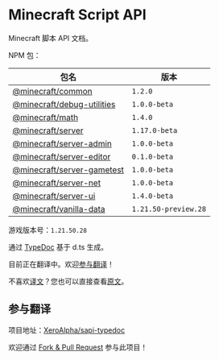 # Minecraft Script API

Minecraft 脚本 API 文档。

<!-- summary start -->

NPM 包：

|包名|版本|
| - | - |
|[@minecraft/common](https://www.npmjs.com/package/@minecraft/common)|`1.2.0`|
|[@minecraft/debug-utilities](https://www.npmjs.com/package/@minecraft/debug-utilities)|`1.0.0-beta`|
|[@minecraft/math](https://www.npmjs.com/package/@minecraft/math)|`1.4.0`|
|[@minecraft/server](https://www.npmjs.com/package/@minecraft/server)|`1.17.0-beta`|
|[@minecraft/server-admin](https://www.npmjs.com/package/@minecraft/server-admin)|`1.0.0-beta`|
|[@minecraft/server-editor](https://www.npmjs.com/package/@minecraft/server-editor)|`0.1.0-beta`|
|[@minecraft/server-gametest](https://www.npmjs.com/package/@minecraft/server-gametest)|`1.0.0-beta`|
|[@minecraft/server-net](https://www.npmjs.com/package/@minecraft/server-net)|`1.0.0-beta`|
|[@minecraft/server-ui](https://www.npmjs.com/package/@minecraft/server-ui)|`1.4.0-beta`|
|[@minecraft/vanilla-data](https://www.npmjs.com/package/@minecraft/vanilla-data)|`1.21.50-preview.28`|

游戏版本号：`1.21.50.28`

<!-- summary end -->

通过 [TypeDoc](https://typedoc.org/) 基于 d.ts 生成。

目前正在翻译中。欢迎[参与翻译](#参与翻译)！

不喜欢[译文](https://projectxero.top/sapi/)？您也可以直接查看[原文](https://projectxero.top/sapi/original/)。

## 参与翻译

项目地址：[XeroAlpha/sapi-typedoc](https://github.com/XeroAlpha/sapi-typedoc)

欢迎通过 [Fork & Pull Request](https://docs.github.com/zh/pull-requests/collaborating-with-pull-requests/getting-started/about-collaborative-development-models) 参与此项目！
